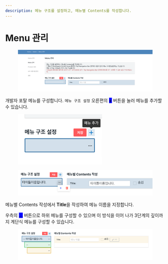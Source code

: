 ```yaml
---
description: 메뉴 구조를 설정하고, 메뉴별 Contents를 작성합니다.
---
```


# Menu 관리

<figure><img src="../../.gitbook/assets/image (4) (1).png" alt=""><figcaption></figcaption></figure>

개발자 포탈 메뉴를 구성합니다. `메뉴 구조 설정` 오른편의 <mark style="background-color:blue;">+</mark> 버튼을 눌러 메뉴를 추가할 수 있습니다.&#x20;

<figure><img src="../../.gitbook/assets/image (54).png" alt=""><figcaption></figcaption></figure>

<figure><img src="../../.gitbook/assets/image (55).png" alt=""><figcaption></figcaption></figure>

메뉴별 Contents 작성에서 **Title**을 작성하여 메뉴 이름을 지정합니다.

우측의 <mark style="background-color:blue;">...</mark> 버튼으로 하위 메뉴를 구성할 수 있으며 이 방식을 이어 나가 3단계의 깊이까지 계단식 메뉴를 구성할 수 있습니다.

<figure><img src="../../.gitbook/assets/image (56).png" alt=""><figcaption></figcaption></figure>
